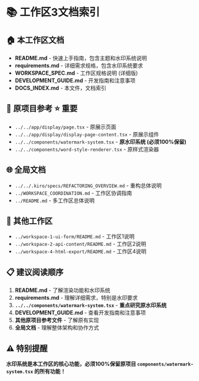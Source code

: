 # 📚 工作区3文档索引

## 🏠 本工作区文档
- **README.md** - 快速上手指南，包含主题和水印系统说明
- **requirements.md** - 详细需求规格，包含水印系统要求
- **WORKSPACE_SPEC.md** - 工作区规格说明 (详细版)
- **DEVELOPMENT_GUIDE.md** - 开发指南和注意事项
- **DOCS_INDEX.md** - 本文件，文档索引

## 🔗 原项目参考 ⭐ 重要
- `../../app/display/page.tsx` - 原展示页面
- `../../app/display/display-page-content.tsx` - 原展示组件
- `../../components/watermark-system.tsx` - **原水印系统 (必须100%保留)**
- `../../components/word-style-renderer.tsx` - 原样式渲染器

## 🌐 全局文档
- `../../.kiro/specs/REFACTORING_OVERVIEW.md` - 重构总体说明
- `../WORKSPACE_COORDINATION.md` - 工作区协调指南
- `../README.md` - 多工作区总体说明

## 🤝 其他工作区
- `../workspace-1-ui-form/README.md` - 工作区1说明
- `../workspace-2-api-content/README.md` - 工作区2说明  
- `../workspace-4-html-export/README.md` - 工作区4说明

## 📋 建议阅读顺序
1. **README.md** - 了解渲染功能和水印系统
2. **requirements.md** - 理解详细需求，特别是水印要求
3. **`../../components/watermark-system.tsx`** - **重点研究原水印系统**
4. **DEVELOPMENT_GUIDE.md** - 查看开发指南和注意事项
5. **其他原项目参考文件** - 了解原有实现
6. **全局文档** - 理解整体架构和协作方式

## ⚠️ 特别提醒
**水印系统是本工作区的核心功能，必须100%保留原项目 `components/watermark-system.tsx` 的所有功能！**